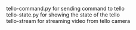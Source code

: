tello-command.py for sending command to tello  
tello-state.py for showing the state of the tello  
tello-stream for streaming video from tello camera
